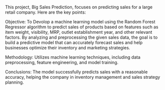 This project, Big Sales Prediction, focuses on predicting sales for a large retail company. Here are the key points:

Objective: To Devolop a machine learning model using the Random Forest Regressor algorithm to predict sales of products based on features such as item weight, visibility, MRP, outlet establishment year, and other relevant factors. By analyzing and preprocessing the given sales data, the goal is to build a predictive model that can accurately forecast sales and help businesses optimize their inventory and marketing strategies.

Methodology: Utilizes machine learning techniques, including data preprocessing, feature engineering, and model training.

Conclusions: The model successfully predicts sales with a reasonable accuracy, helping the company in inventory management and sales strategy planning.

